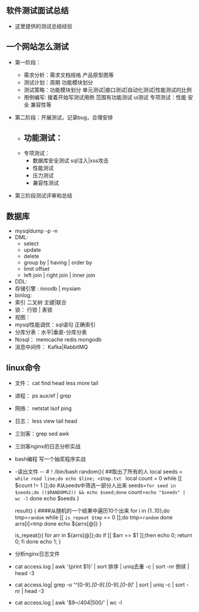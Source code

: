 ## 软件测试面试总结
- 这里提供的测试总结经验

 

## 一个网站怎么测试
- 第一阶段：
    - 需求分析：需求文档规格 产品原型图等
    - 测试计划：周期 功能模块划分
    - 测试策略：功能模块划分 单元测试|接口测试|自动化测试|性能测试的比例
    - 用例编写: 接着开始写测试用例 范围有功能测试 ui测试 专项测试：性能 安全 兼容性等
- 第二阶段：开展测试，记录bug，合理安排 
 
    - 功能测试：
      - 
    - 专项测试：
      - 数据库安全测试 sql注入|xss攻击
      - 性能测试
      - 压力测试
      - 兼容性测试

 
-  第三阶段测试评审和总结


## 数据库
 - mysqldump -p  -n 
 - DML:
    - select
    - update
    - delete
    - group by | having | order by
    - limit offset
    - left join | right join | inner join
 - DDL:
 - 存储引擎 : innodb | mysiam
 - binlog: 
 - 索引 二叉树 主键|联合 
 - 锁： 行锁 | 表锁
 - 视图：
 - mysql性能调优：sql语句 正确索引 
 - 分库分表：水平|垂直-分库分表
 - Nosql： memcache redis mongodb
 - 消息中间件： Kafka|RabbitMQ

 ## linux命令
  - 文件： cat find head less more tail 
  - 进程： ps aux/ef  | grep 
  - 网络： netstat lsof ping
  - 日志： less view tail head  
  - 三剑客：grep sed awk
  - 三剑客nginx的日志分析实战
  - bash编程 写一个抽奖程序实战
  -
    -读出文件
    -- #！/bin/bash
    random(){
       ##取出了所有的人
      local  seeds = `while read line;do echo $line; <$tmp.txt `
      local count = 0
      while [[ $count != 1 ]];do
        #从seeds中筛选一部分人出来
          seeds=`for seed in $seeds;do (($RANDOM%2)) && echo $seed;done`
          count=`echo "$seeds" | wc -l`
      done
      echo $seeds
    }

    result() {
      ####从随机的一个结果中遍历10个出来
      for i in {1..10};do
        tmp=`random`
        while [[ `is_repeat $tmp` == 0 ]];do
          tmp=`random`
          done
          arrs[$i]=$tmp
      done
      echo ${arrs[@]}
    }

    is_repeat(){
      for arr in ${arrs[@]};do
          if [[ $arr == $1 ]];then
            echo 0;
            return 0;
          fi
      done
      echo 1;
    }


  - 分析nginx日志文件
  - cat access.log | awk '{print $1}' | sort 排序 | uniq去重 -c | sort -nr 倒续 | head -3
  - cat access.log| grep -o '^[0-9]*.[0-9]*.[0-9]*.[0-9]*' | sort | uniq -c | sort -nr | head -3
  - cat access.log | awk '$9~/404|500/' | wc -l

  







